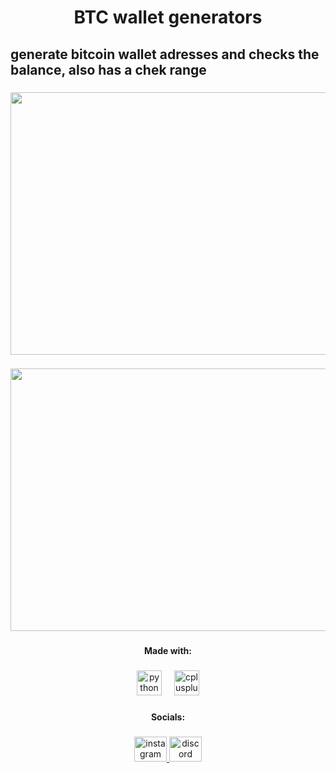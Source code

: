<h1 align="center">BTC wallet generators</h1>

###

<h2 align="left">generate bitcoin wallet adresses and checks the balance, also has a chek range</h2>

###

<div align="center">
  <img height="420" width="850" src="https://i.imgur.com/8knPB91.png"  />
</div>

###

<div align="center">
  <img height="420" width="850" src="https://i.imgur.com/XNcpaXg.jpeg"  />
</div>

###

<h4 align="center">Made with:</h4>

###

<div align="center">
  <img src="https://cdn.jsdelivr.net/gh/devicons/devicon/icons/python/python-original.svg" height="40" alt="python logo"  />
  <img width="12" />
  <img src="https://cdn.jsdelivr.net/gh/devicons/devicon/icons/cplusplus/cplusplus-original.svg" height="40" alt="cplusplus logo"  />
</div>

###

<h4 align="center">Socials:</h4>

###

<div align="center">
  <a href="https://www.instagram.com/salem.bh_/" target="_blank">
    <img src="https://raw.githubusercontent.com/maurodesouza/profile-readme-generator/master/src/assets/icons/social/instagram/default.svg" width="52" height="40" alt="instagram logo"  />
  </a>
  <a href="https://discord.gg/7Sj9FZmsGb" target="_blank">
    <img src="https://raw.githubusercontent.com/maurodesouza/profile-readme-generator/master/src/assets/icons/social/discord/default.svg" width="52" height="40" alt="discord logo"  />
  </a>
</div>

###